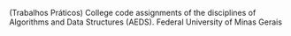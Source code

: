 (Trabalhos Práticos) 
College code assignments of the disciplines of Algorithms and Data Structures (AEDS). 
Federal University of Minas Gerais
